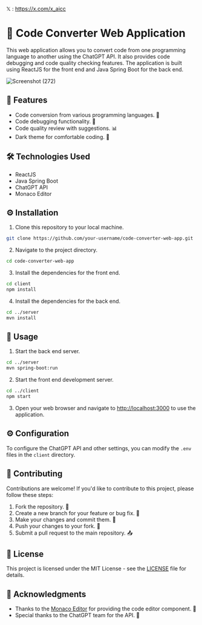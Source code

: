 𝕏 : https://x.com/x_aicc

# 🚀 Code Converter Web Application

This web application allows you to convert code from one programming language to another using the ChatGPT API. It also provides code debugging and code quality checking features. The application is built using ReactJS for the front end and Java Spring Boot for the back end.

![Screenshot (272)](https://github.com/Abhii-07/AI-Code-Converter/assets/97459166/8e37ba05-5d63-407b-80b4-838853228870)

## 🌟 Features

- Code conversion from various programming languages. 🔄
- Code debugging functionality. 🐞
- Code quality review with suggestions. 📊
- Dark theme for comfortable coding. 🌙

## 🛠️ Technologies Used

- ReactJS
- Java Spring Boot
- ChatGPT API
- Monaco Editor

## ⚙️ Installation

1. Clone this repository to your local machine.

```bash
git clone https://github.com/your-username/code-converter-web-app.git
```

2. Navigate to the project directory.

```bash
cd code-converter-web-app
```

3. Install the dependencies for the front end.

```bash
cd client
npm install
```

4. Install the dependencies for the back end.

```bash
cd ../server
mvn install
```

## 🚀 Usage

1. Start the back end server.

```bash
cd ../server
mvn spring-boot:run
```

2. Start the front end development server.

```bash
cd ../client
npm start
```

3. Open your web browser and navigate to [http://localhost:3000](http://localhost:3000) to use the application.

## ⚙️ Configuration

To configure the ChatGPT API and other settings, you can modify the `.env` files in the `client` directory.

## 🤝 Contributing

Contributions are welcome! If you'd like to contribute to this project, please follow these steps:

1. Fork the repository. 🍴
2. Create a new branch for your feature or bug fix. 🌿
3. Make your changes and commit them. 💾
4. Push your changes to your fork. 🚀
5. Submit a pull request to the main repository. 📤

## 📄 License

This project is licensed under the MIT License - see the [LICENSE](LICENSE) file for details.

## 🙏 Acknowledgments

- Thanks to the [Monaco Editor](https://github.com/microsoft/monaco-editor) for providing the code editor component. 👏
- Special thanks to the ChatGPT team for the API. 🌟
```
